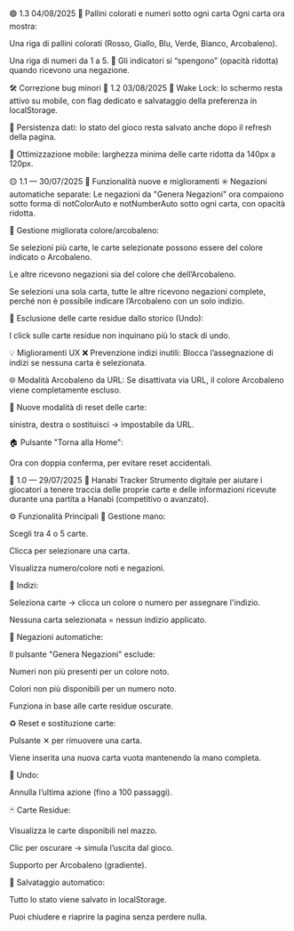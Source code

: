 🟢 1.3 04/08/2025
🔴 Pallini colorati e numeri sotto ogni carta
Ogni carta ora mostra:

Una riga di pallini colorati (Rosso, Giallo, Blu, Verde, Bianco, Arcobaleno).

Una riga di numeri da 1 a 5.
🔸 Gli indicatori si “spengono” (opacità ridotta) quando ricevono una negazione.

🛠️ Correzione bug minori
🔵 1.2 03/08/2025
🌙 Wake Lock: lo schermo resta attivo su mobile, con flag dedicato e salvataggio della preferenza in localStorage.

💾 Persistenza dati: lo stato del gioco resta salvato anche dopo il refresh della pagina.

📱 Ottimizzazione mobile: larghezza minima delle carte ridotta da 140px a 120px.

🟡 1.1 — 30/07/2025
🔧 Funzionalità nuove e miglioramenti
✳️ Negazioni automatiche separate:
Le negazioni da "Genera Negazioni" ora compaiono sotto forma di notColorAuto e notNumberAuto sotto ogni carta, con opacità ridotta.

🌈 Gestione migliorata colore/arcobaleno:

Se selezioni più carte, le carte selezionate possono essere del colore indicato o Arcobaleno.

Le altre ricevono negazioni sia del colore che dell’Arcobaleno.

Se selezioni una sola carta, tutte le altre ricevono negazioni complete, perché non è possibile indicare l’Arcobaleno con un solo indizio.

🔄 Esclusione delle carte residue dallo storico (Undo):

I click sulle carte residue non inquinano più lo stack di undo.

💡 Miglioramenti UX
❌ Prevenzione indizi inutili:
Blocca l’assegnazione di indizi se nessuna carta è selezionata.

🌐 Modalità Arcobaleno da URL:
Se disattivata via URL, il colore Arcobaleno viene completamente escluso.

🔁 Nuove modalità di reset delle carte:

sinistra, destra o sostituisci → impostabile da URL.

🏠 Pulsante "Torna alla Home":

Ora con doppia conferma, per evitare reset accidentali.

🔴 1.0 — 29/07/2025
🎴 Hanabi Tracker
Strumento digitale per aiutare i giocatori a tenere traccia delle proprie carte e delle informazioni ricevute durante una partita a Hanabi (competitivo o avanzato).

⚙️ Funzionalità Principali
🔢 Gestione mano:

Scegli tra 4 o 5 carte.

Clicca per selezionare una carta.

Visualizza numero/colore noti e negazioni.

🎨 Indizi:

Seleziona carte → clicca un colore o numero per assegnare l'indizio.

Nessuna carta selezionata = nessun indizio applicato.

🚫 Negazioni automatiche:

Il pulsante "Genera Negazioni" esclude:

Numeri non più presenti per un colore noto.

Colori non più disponibili per un numero noto.

Funziona in base alle carte residue oscurate.

♻️ Reset e sostituzione carte:

Pulsante ✕ per rimuovere una carta.

Viene inserita una nuova carta vuota mantenendo la mano completa.

🧠 Undo:

Annulla l’ultima azione (fino a 100 passaggi).

🃏 Carte Residue:

Visualizza le carte disponibili nel mazzo.

Clic per oscurare → simula l’uscita dal gioco.

Supporto per Arcobaleno (gradiente).

💾 Salvataggio automatico:

Tutto lo stato viene salvato in localStorage.

Puoi chiudere e riaprire la pagina senza perdere nulla.
